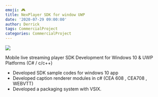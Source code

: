 ```yaml
---
emoji: 🎮 
title: NexPlayer SDK for window UWP
date: '2020-07-29 09:00:00'
author: Derrick
tags: CommercialProject
categories: CommercialProject
---
```

![](/nexunity.png)

Mobile live streaming player SDK Development for Windows 10 & UWP Platforms (C# / c/c++)
- Developed SDK sample codes for windows 10 app
- Developed caption renderer modules in c# (CEA 608 , CEA708 , WEBVTT)
- Developed a packaging system with VSIX.